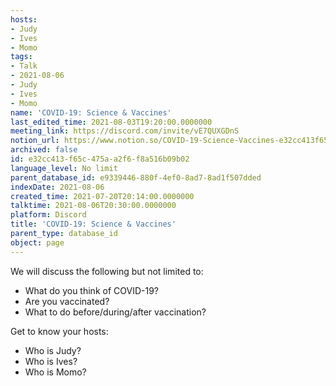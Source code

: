 ```yaml
---
hosts:
- Judy
- Ives
- Momo
tags:
- Talk
- 2021-08-06
- Judy
- Ives
- Momo
name: 'COVID-19: Science & Vaccines'
last_edited_time: 2021-08-03T19:20:00.0000000
meeting_link: https://discord.com/invite/vE7QUXGDnS
notion_url: https://www.notion.so/COVID-19-Science-Vaccines-e32cc413f65c475aa2f6f8a516b09b02
archived: false
id: e32cc413-f65c-475a-a2f6-f8a516b09b02
language_level: No limit
parent_database_id: e9339446-880f-4ef0-8ad7-8ad1f507dded
indexDate: 2021-08-06
created_time: 2021-07-20T20:14:00.0000000
talktime: 2021-08-06T20:30:00.0000000
platform: Discord
title: 'COVID-19: Science & Vaccines'
parent_type: database_id
object: page
---
```



We will discuss the following but not limited to:
   - What do you think of COVID-19?
   - Are you vaccinated?
   - What to do before/during/after vaccination?

Get to know your hosts:
   - Who is Judy?
   - Who is Ives?
   - Who is Momo?



